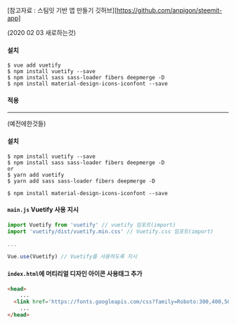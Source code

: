 [참고자료 : 스팀잇 기반 앱 만들기 깃허브][https://github.com/anpigon/steemit-app]

(2020 02 03 새로하는것)

#### 설치

```shell
$ vue add vuetify
$ npm install vuetify --save
$ npm install sass sass-loader fibers deepmerge -D
$ npm install material-design-icons-iconfont --save
```

#### 적용



---

(예전에한것들)

#### 설치

```shell
$ npm install vuetify --save
$ npm install sass sass-loader fibers deepmerge -D
or
$ yarn add vuetify
$ yarn add sass sass-loader fibers deepmerge -D

$ npm install material-design-icons-iconfont --save

```



#### `main.js` Vuetify 사용 지시

```javascript
import Vuetify from 'vuetify' // vuetify 임포트(import)
import 'vuetify/dist/vuetify.min.css' // Vuetify.css 임포트(import)

...

Vue.use(Vuetify) // Vuetify를 사용하도록 지시
```



#### `index.html`에 머티리얼 디자인 아이콘 사용태그 추가

```html
<head>
    ...
  <link href='https://fonts.googleapis.com/css?family=Roboto:300,400,500,700|Material+Icons' rel="stylesheet">
	...
</head>
```


